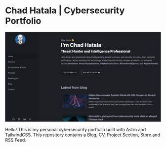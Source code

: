 # Chad Hatala | Cybersecurity Portfolio

![Chad Hatala | Cybersecurity Portfolio](public/social_img.png)

Hello! This is my personal cybersecurity portfolio built with Astro and TailwindCSS. This repository contains a Blog, CV, Project Section, Store and RSS Feed.
